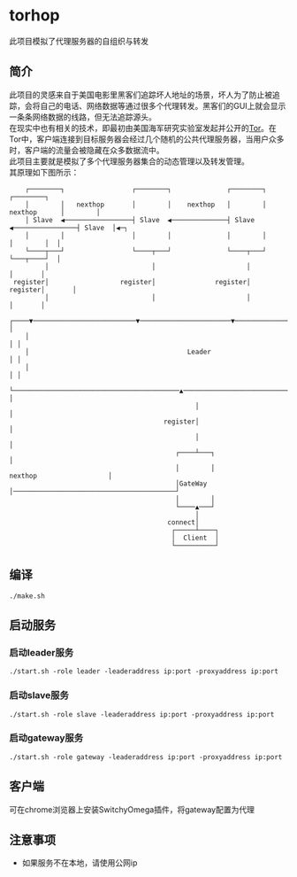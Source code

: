 # torhop
此项目模拟了代理服务器的自组织与转发

## 简介
此项目的灵感来自于美国电影里黑客们追踪坏人地址的场景，坏人为了防止被追踪，会将自己的电话、网络数据等通过很多个代理转发。黑客们的GUI上就会显示一条条网络数据的线路，但无法追踪源头。  
在现实中也有相关的技术，即最初由美国海军研究实验室发起并公开的[Tor](https://www.torproject.org/)。在Tor中，客户端连接到目标服务器会经过几个随机的公共代理服务器，当用户众多时，客户端的流量会被隐藏在众多数据流中。  
此项目主要就是模拟了多个代理服务器集合的动态管理以及转发管理。  
其原理如下图所示：


        ┌────────┐                 ┌────────┐              ┌────────┐                ┌────────┐   
        │        │   nexthop       │        │    nexthop   │        │   nexthop      │        │   
        │ Slave  ◀─────────────────┤ Slave  ◀──────────────┤ Slave  ◀────────────────┤ Slave  │◀─┐
        │        │                 │        │              │        │                │        │  │
        └────┬───┘                 └────┬───┘              └────┬───┘                └───┬────┘  │
             │                          │                       │                        │       │
     register│                  register│               register│                register│       │
             │                          │                       │                        │       │
        ┌────▼──────────────────────────▼───────────────────────▼────────────────────────▼─────┐ │
        │                                                                                      │ │
        │                                        Leader                                        │ │
        │                                                                                      │ │
        └──────────────────────────────────────────▲───────────────────────────────────────────┘ │
                                                   │                                             │
                                           register│                                             │
                                                   │                                             │
                                              ┌────┴───┐                                         │
                                              │        │                nexthop                  │
                                              │GateWay │─────────────────────────────────────────┘
                                              │        │                                          
                                              └────▲───┘                                          
                                                   │                                              
                                            connect│                                              
                                             ┌─────┴────┐                                         
                                             │  Client  │                                         
                                             └──────────┘                                                                                 


## 编译
```
./make.sh
```
## 启动服务
### 启动leader服务
```
./start.sh -role leader -leaderaddress ip:port -proxyaddress ip:port
```
### 启动slave服务
```
./start.sh -role slave -leaderaddress ip:port -proxyaddress ip:port
```
### 启动gateway服务
```
./start.sh -role gateway -leaderaddress ip:port -proxyaddress ip:port
```

## 客户端
可在chrome浏览器上安装SwitchyOmega插件，将gateway配置为代理

## 注意事项
* 如果服务不在本地，请使用公网ip